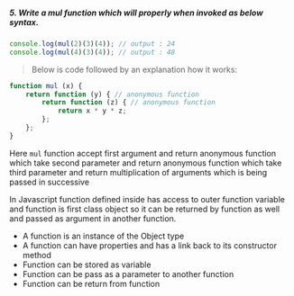 ##### 5. Write a mul function which will properly when invoked as below syntax.
  
  ```javascript
  console.log(mul(2)(3)(4)); // output : 24 
  console.log(mul(4)(3)(4)); // output : 48
  ```

> Below is code followed by an explanation how it works:

```javascript
function mul (x) {
    return function (y) { // anonymous function 
        return function (z) { // anonymous function 
            return x * y * z; 
        };
    };
}
```

Here `mul` function accept first argument and return anonymous function which take second parameter and return anonymous function which take third parameter and return multiplication of arguments which is being passed in successive 

In Javascript function defined inside has access to outer function variable and function is first class object so it can be returned by function as well and passed as argument in another function.

* A function is an instance of the Object type
* A function can have properties and has a link back to its constructor method
* Function can be stored as variable 
* Function can be pass as a parameter to another function
* Function can be return from function

